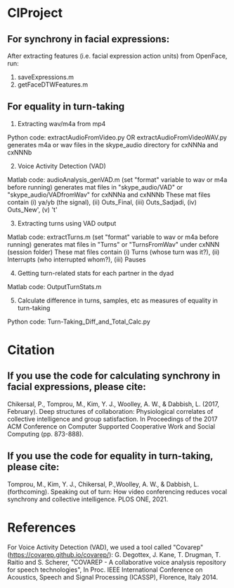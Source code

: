 # CIProject

## For synchrony in facial expressions:
After extracting features (i.e. facial expression action units) from OpenFace, run:

1. saveExpressions.m
2. getFaceDTWFeatures.m


## For equality in turn-taking
1. Extracting wav/m4a from mp4

Python code: extractAudioFromVideo.py OR extractAudioFromVideoWAV.py
generates m4a or wav files in the skype_audio directory for cxNNNa and cxNNNb

2. Voice Activity Detection (VAD)

Matlab code: audioAnalysis_genVAD.m (set "format" variable to wav or m4a before running)
generates mat files in "skype_audio/VAD" or "skype_audio/VADfromWav" for cxNNNa and cxNNNb
These mat files contain (i) ya/yb (the signal), (ii) Outs_Final, (iii) Outs_Sadjadi, (iv) Outs_New', (v) 't'

3. Extracting turns using VAD output

Matlab code: extractTurns.m (set "format" variable to wav or m4a before running)
generates mat files in "Turns" or "TurnsFromWav" under cxNNN (session folder)
These mat files contain (i) Turns (whose turn was it?), (ii) Interrupts (who interrupted whom?), (iii) Pauses

4. Getting turn-related stats for each partner in the dyad

Matlab code: OutputTurnStats.m

5. Calculate difference in turns, samples, etc as measures of equality in turn-taking

Python code: Turn-Taking\_Diff\_and\_Total\_Calc.py


# Citation
## If you use the code for calculating synchrony in facial expressions, please cite:
Chikersal, P., Tomprou, M., Kim, Y. J., Woolley, A. W., & Dabbish, L. (2017, February). Deep structures of collaboration: Physiological correlates of collective intelligence and group satisfaction. In Proceedings of the 2017 ACM Conference on Computer Supported Cooperative Work and Social Computing (pp. 873-888).

## If you use the code for equality in turn-taking, please cite:
Tomprou, M., Kim, Y. J., Chikersal, P.,Woolley, A. W., & Dabbish, L. (forthcoming). Speaking out of turn: How video conferencing reduces vocal synchrony and collective intelligence. PLOS ONE, 2021.


# References

For Voice Activity Detection (VAD), we used a tool called "Covarep" (https://covarep.github.io/covarep/):
G. Degottex, J. Kane, T. Drugman, T. Raitio and S. Scherer, "COVAREP - A collaborative voice analysis repository for speech technologies", In Proc. IEEE International Conference on Acoustics, Speech and Signal Processing (ICASSP), Florence, Italy 2014.

